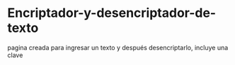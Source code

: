 # Encriptador-y-desencriptador-de-texto
pagina creada para ingresar un texto y después desencriptarlo, incluye una clave
